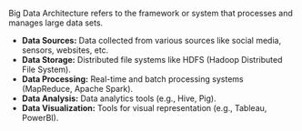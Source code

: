 Big Data Architecture refers to the framework or system that processes and manages large data sets.

- **Data Sources:** Data collected from various sources like social media, sensors, websites, etc.
- **Data Storage:** Distributed file systems like HDFS (Hadoop Distributed File System).
- **Data Processing:** Real-time and batch processing systems (MapReduce, Apache Spark).
- **Data Analysis:** Data analytics tools (e.g., Hive, Pig).
- **Data Visualization:** Tools for visual representation (e.g., Tableau, PowerBI).